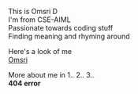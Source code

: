 This is Omsri D  
I'm from CSE-AIML  
Passionate towards coding stuff  
Finding meaning and rhyming around  

Here's a look of me  
[Omsri](Omi.jpg)

More about me in 1.. 2.. 3..  
**404 error**  
